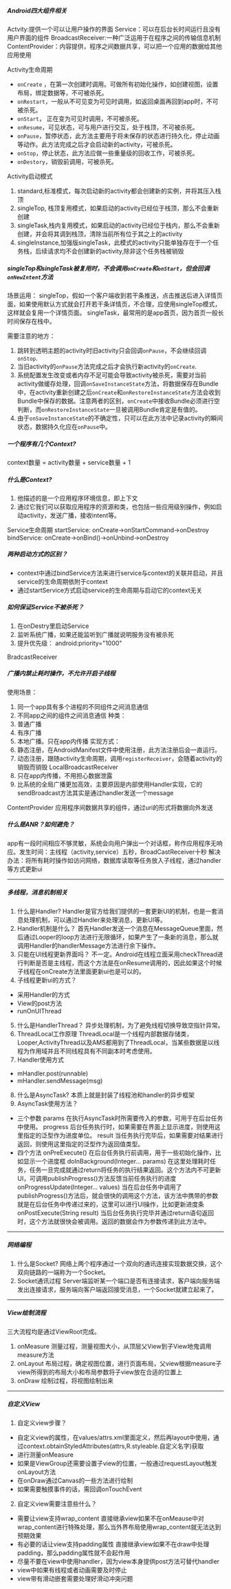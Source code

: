 ##### Android四大组件相关
Actvity:提供一个可以让用户操作的界面
Service：可以在后台长时间运行且没有用户界面的组件
BroadcastReceiver:一种广泛运用于在程序之间的传输信息机制
ContentProvider：内容提供，程序之间数据共享，可以把一个应用的数据给其他应用使用

Activity生命周期
- `onCreate` ，在第一次创建时调用。可做所有初始化操作，如创建视图，设置布局，绑定数据等，不可被杀死。
- `onRestart`，一般从不可见变为可见时调用，如返回桌面再回到app时，不可被杀死。
- `onStart`， 正在变为可见时调用，不可被杀死。
- `onResume`，可见状态，可与用户进行交互，处于栈顶，不可被杀死。
- `onPause`，暂停状态，此方法主要用于将未保存的状态进行持久化，停止动画等动作。此方法完成之后才会启动新的activity，可被杀死。
- `onStop`，停止状态，此方法应做一些重量级的回收工作，可被杀死。
- `onDestory`，销毁前调用，可被杀死。

Activity启动模式
1. standard,标准模式，每次启动新的activity都会创建新的实例，并将其压入栈顶
2. singleTop, 栈顶复用模式，如果启动的activity已经位于栈顶，那么不会重新创建
3. singleTask,栈内复用模式，如果启动的activity已经位于栈内，那么不会重新创建，并会将其调到栈顶，清除当前所有位于其之上的activity
4. singleInstance,加强版singleTask，此模式的activity只能单独存在于一个任务栈，后续请求均不会创建新的activity,除非这个任务栈被销毁

##### singleTop和singleTask被复用时，不会调用`onCreate`和`onStart`，但会回调`onNewIntent`方法
场景运用：
singleTop，假如一个客户端收到若干条推送，点击推送后进入详情页面，如果使用默认方式就会打开若干条详情页，不合理，应使用singleTop模式，这样就会复用一个详情页面。
singleTask，最常用的是app首页，因为首页一般长时间保存在栈中。

需要注意的地方：
1. 跳转到透明主题的activity时旧activity只会回调`onPause`，不会继续回调`onStop`.
2. 当旧activity的`onPause`方法完成之后才会执行新activity的`onCreate`.
3. 系统配置发生改变或者内存不足可能会导致activity被杀死，需要对当前activity做缓存处理，回调`onSaveInstanceState`方法，将数据保存在Bundle中，在activity重新创建之后`onCreate`和`onRestoreInstanceState`方法会收到Bundle中保存的数据。注意两者的区别，`onCreate`中接收Bundle必须进行空判断，而`onRestoreInstanceState`一旦被调用Bundle肯定是有值的。
4. 由于`onSaveInstanceState`的不确定性，只可以在此方法中记录activity的瞬间状态，数据持久化应在`onPause`中。

##### 一个程序有几个Context?
context数量 = activity数量 + service数量 + 1

##### 什么是Context?
1. 他描述的是一个应用程序环境信息，即上下文
2. 通过它我们可以获取应用程序的资源和类，也包括一些应用级别操作，例如启动activity，发送广播，接收intent等。

Service生命周期
startService:
onCreate->onStartCommand->onDestroy
bindService:
onCreate->onBind()->onUnbind->onDestroy

##### 两种启动方式的区别？
- context中通过bindService方法来进行service与context的关联并启动，并且service的生命周期依附于context
- 通过startService方式启动service的生命周期与启动它的context无关

##### 如何保证Service不被杀死？
1. 在onDestry里启动Service
2. 监听系统广播，如果还能监听到广播就说明服务没有被杀死
3. 提升优先级： android:priority="1000"

BradcastReceiver
##### 广播内禁止耗时操作，不允许开启子线程
使用场景：
1. 同一个app具有多个进程的不同组件之间消息通信
2. 不同app之间的组件之间消息通信
种类：
1. 普通广播
2. 有序广播
3. 本地广播。只在app内传播
实现方式：
1. 静态注册，在AndroidManifest文件中使用<receiver>注册，此方法注册后会一直运行。
2. 动态注册，跟随activity生命周期，调用`registerReceiver`，会随着activity的销毁而销毁
LocalBroadcastReceiver
1. 只在app内传播，不用担心数据泄露
2. 比系统的全局广播更加高效，主要原因是内部使用Handler实现，它的sendBroadcast方法其实是通过handler发送一个message

ContentProvider
应用程序间数据共享的组件，通过uri的形式将数据向外发送

##### 什么是ANR？如何避免？
app有一段时间相应不够灵敏，系统会向用户弹出一个对话框，称作应用程序无响应。发生时间：主线程（activity,service）五秒，BroadCastReceiver十秒
解决办法：将所有耗时操作如访问网络，数据库读取等任务放入子线程，通过handler等方式更新ui

---------------------------
##### 多线程，消息机制相关
1. 什么是Handler?
Handler是官方给我们提供的一套更新UI的机制，也是一套消息处理机制，可以通过Handler来处理消息，更新UI等。
2. Handler机制是什么？
首先Handler发送一个消息在MessageQueue里面，然后通过Looper的loop方法进行无限循环，如果产生了一条新的消息，那么就调用Handler的handlerMessage方法进行余下操作。
3. 只能在UI线程更新界面吗？
不一定。Android在线程立面采用checkThread进行判断是否是主线程，而这个方法是在onResume调用的，因此如果这个时候子线程在onCreate方法里面更新ui也是可以的。
4. 子线程更新ui的方式？
- 采用Handler的方式
- View的post方法
- runOnUIThread
5. 什么是HandlerThread？
异步处理机制，为了避免线程切换导致空指针异常。
6. ThreadLocal工作原理
ThreadLocal是一个线程内部数据存储类，Looper,ActivityThread以及AMS都用到了ThreadLocal，当某些数据是以线程为作用域并且不同线程具有不同副本时考虑使用。
7. Handler使用方式
- mHandler.post(runnable)
- mHandler.sendMessage(msg)
8. 什么是AsyncTask?
本质上就是封装了线程池和handler的异步框架
9. AsyncTask使用方法？
- 三个参数
params 在执行AsyncTask时所需要传入的参数，可用于在后台任务中使用。
progress 后台任务执行时，如果需要在界面上显示进度，则使用这里指定的泛型作为进度单位。
result 当任务执行完毕后，如果需要对结果进行返回，则使用这里指定的泛型作为返回值类型。
- 四个方法
onPreExecute() 在后台任务执行前调用，用于一些初始化操作，比如显示一个进度框
doInBackground(Integer... params) 在这里处理耗时任务，任务一旦完成就通过return将任务的执行结果返回。这个方法内不可更新UI，可调用publishProgress()方法反馈当前任务执行的进度
onProgressUpdate(Integer... values) 当在后台任务中调用了publishProgress()方法后，就会很快的调用这个方法，该方法中携带的参数就是在后台任务中传递过来的，这里可以进行UI操作，比如更新进度条
onPostExecute(String result) 当后台任务执行完毕并通过return语句返回时，这个方法就很快会被调用。返回的数据会作为参数传递到此方法中。

---------------------------
##### 网络编程
1. 什么是Socket?
网络上两个程序通过一个双向的通讯连接实现数据交换，这个双向链路的一端称为一个Socket。
2. Socket通讯过程
Server端监听某一个端口是否有连接请求，客户端向服务端发出连接请求，服务端向客户端返回接受消息，一个Socket就建立起来了。

---------------------------
##### View绘制流程
三大流程均是通过ViewRoot完成。
1. onMeasure
测量过程，测量视图大小，从顶层父View到子View地鬼调用measure方法
2. onLayout
布局过程，确定视图位置，进行页面布局，父view根据measure子view所得到的布局大小和布局参数将子view放在合适的位置上
3. onDraw 
绘制过程，将视图绘制出来

---------------------------
##### 自定义View
1. 自定义view步骤？
- 自定义view的属性，在values/attrs.xml里面定义，然后再layout中使用，通过context.obtainStyledAttributes(attrs,R.styleable.自定义名字)获取
- 进行测量onMeasure
- 如果是ViewGroup还需要设置子view的位置，一般通过requestLayout触发onLayout方法
- 在onDraw通过Canvas的一些方法进行绘制
- 如果需要触摸事件的话，需回调onTouchEvent
2. 自定义view需要注意些什么？
- 需要让view支持wrap_content
直接继承view如果不在onMeause中对wrap_content进行特殊处理，那么当外界布局使用wrap_content就无法达到预期效果
- 有必要的话让view支持padding属性
直接继承view如果不在draw中处理padding，那么padding属性就不会起作用
- 尽量不要在view中使用handler，因为view本身提供post方法可替代handler
- view中如果有线程或者动画需要及时停止
- view带有滑动嵌套需要处理好滑动冲突问题